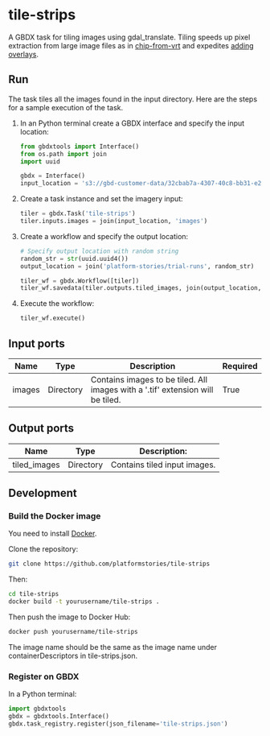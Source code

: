 # tile-strips

A GBDX task for tiling images using gdal_translate. Tiling speeds up pixel extraction from large image files as in [chip-from-vrt](https://github.com/PlatformStories/chip-from-vrt) and expedites [adding overlays](http://www.gdal.org/gdaladdo.html).


## Run

The task tiles all the images found in the input directory. 
Here are the steps for a sample execution of the task.

1. In an Python terminal create a GBDX interface and specify the input location:

    ```python
    from gbdxtools import Interface()
    from os.path import join
    import uuid

    gbdx = Interface()
    input_location = 's3://gbd-customer-data/32cbab7a-4307-40c8-bb31-e2de32f940c2/platform-stories/tile-strips/'
    ```

2. Create a task instance and set the imagery input:

    ```python
    tiler = gbdx.Task('tile-strips')
    tiler.inputs.images = join(input_location, 'images')
    ```

3. Create a workflow and specify the output location:

    ```python
    # Specify output location with random string
    random_str = str(uuid.uuid4())
    output_location = join('platform-stories/trial-runs', random_str)

    tiler_wf = gbdx.Workflow([tiler])
    tiler_wf.savedata(tiler.outputs.tiled_images, join(output_location, 'tiled_images'))
    ```

4. Execute the workflow:

    ```python
    tiler_wf.execute()
    ```


## Input ports

| Name | Type | Description | Required |
|-----------------|--------------|--------------|--------------|
| images | Directory | Contains images to be tiled. All images with a '.tif' extension will be tiled. | True |


## Output ports

| Name  | Type | Description:                                     |
|-------|---------|---------------------------------------------------|
| tiled_images | Directory | Contains tiled input images. |


## Development

### Build the Docker image

You need to install [Docker](https://docs.docker.com/engine/installation/).

Clone the repository:

```bash
git clone https://github.com/platformstories/tile-strips
```

Then:

```bash
cd tile-strips
docker build -t yourusername/tile-strips .
```

Then push the image to Docker Hub:

```bash
docker push yourusername/tile-strips
```

The image name should be the same as the image name under containerDescriptors in tile-strips.json.


### Register on GBDX

In a Python terminal:

```python
import gbdxtools
gbdx = gbdxtools.Interface()
gbdx.task_registry.register(json_filename='tile-strips.json')
```
